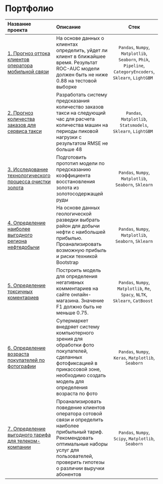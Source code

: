 # Портфолио


| Название проекта       |        Описание              |         Стек                    |
|:---------------------  |:---------------------------  | :-----------------------------: |
|[1. Прогноз оттока клиентов оператора мобильной связи](https://github.com/daryasavelyeva/yandex_practicum/tree/main/p1_telecom_clients_churn)| На основе данных о клиентах определить, уйдет ли клиент в ближайшее время. Результат ROC-AUC модели должен быть не ниже 0.88 на тестовой выборке | `Pandas`, `Numpy`, `Matplotlib`, `Seaborn`, `Phik`, `Pipeline`, `CategoryEncoders`, `Sklearn`, `LightGBM ` | 
|[2. Прогноз количества заказов для сервиса такси](https://github.com/daryasavelyeva/yandex_practicum/tree/main/p2_taxi_orders_prediction)| Разработать систему предсказания количество заказов такси на следующий час для расчета количества машин на периоды пиковой нагрузки с результатом RMSE не больше 48| `Pandas`, `Matplotlib`, `Statsmodels`, `Sklearn`, `LightGBM ` |
|[3. Исследование технологического процесса очистки золота](https://github.com/daryasavelyeva/yandex_practicum/tree/main/p3_gold_recovery_from_ore) |Подготовить прототип модели по предсказанию коэффициента восстановления золота из золотосодержащей руды |`Pandas`, `Numpy`, `Matplotlib`, `Seaborn`, `Sklearn`|
|[4. Определение наиболее выгодного региона нефтедобычи](https://github.com/daryasavelyeva/yandex_practicum/tree/main/p4_oil_region_selection)| На основе данных геологической разведки выбрать район для добычи нефти с наибольшей прибылью. Проанализировать возможную прибыль и риски техникой Bootstrap|`Pandas`, `Numpy`, `Matplotlib`, `Seaborn`, `Sklearn`|
|[5. Определение токсичных коментариев](https://github.com/daryasavelyeva/yandex_practicum/tree/main/p5_toxic_comments_detection)|Построить модель для определения негативных комментариев на сайте онлайн-магазина. Значение F1 должно быть не меньше 0.75.|`Pandas`, `Numpy`, `Matplotlib`, `Re`, `Spacy`, `NLTK`, `Sklearn`, `CatBoost ` |
|[6. Определение возраста покупателей по фотографии](https://github.com/daryasavelyeva/yandex_practicum/tree/main/p6_customers_age_determination)|Супермаркет внедряет систему компьютерного зрения для обработки фото покупателей, сделанных фотофиксацией в прикассовой зоне, необходимо создать модель для определения возраста по фото|`Pandas`, `Numpy`, `Keras`, `Matplotlib`, `Seaborn`|
|[7. Определение выгодного тарифа для телеком-компании](https://github.com/daryasavelyeva/yandex_practicum/tree/main/p7_mobile_tariff_selection)|Проанализировать поведение клиентов оператора сотовой связи и определить наиболее прибыльный тариф. Рекомендовать оптимальные наборы услуг для пользователей, проверить гипотезы о различии выручки абонентов|`Pandas`, `Numpy`, `Scipy`, `Matplotlib`, `Seaborn`|
